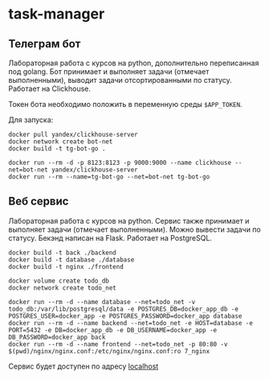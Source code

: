 # task-manager

## Телеграм бот

Лабораторная работа с курсов на python, дополнительно переписанная под golang. Бот принимает и выполняет задачи (отмечает выполненными), выводит задачи отсортированными по статусу. Работает на Clickhouse. 

Токен бота необходимо положить в переменную среды  ```$APP_TOKEN```.

Для запуска: 
```
docker pull yandex/clickhouse-server
docker network create bot-net
docker build -t tg-bot-go .

docker run --rm -d -p 8123:8123 -p 9000:9000 --name clickhouse --net=bot-net yandex/clickhouse-server
docker run --rm --name=tg-bot-go --net=bot-net tg-bot-go
```

## Веб сервис 

Лабораторная работа с курсов на python. Сервис также принимает и выполняет задачи (отмечает выполненными). Можно вывести задачи по статусу. Бекэнд написан на Flask. Работает на PostgreSQL.  
```
docker build -t back ./backend
docker build -t database ./database
docker build -t nginx ./frontend

docker volume create todo_db
docker network create todo_net

docker run --rm -d --name database --net=todo_net -v todo_db:/var/lib/postgresql/data -e POSTGRES_DB=docker_app_db -e POSTGRES_USER=docker_app -e POSTGRES_PASSWORD=docker_app database
docker run --rm -d --name backend --net=todo_net -e HOST=database -e PORT=5432 -e DB=docker_app_db -e DB_USERNAME=docker_app -e DB_PASSWORD=docker_app back
docker run --rm -d --name frontend --net=todo_net -p 80:80 -v $(pwd)/nginx/nginx.conf:/etc/nginx/nginx.conf:ro 7_nginx
```

Сервис будет доступен по адресу [localhost](http://localhost/)
